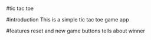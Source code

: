 #tic tac toe

#introduction
This is a simple tic tac toe game app

#features
reset and new game buttons
tells about winner

